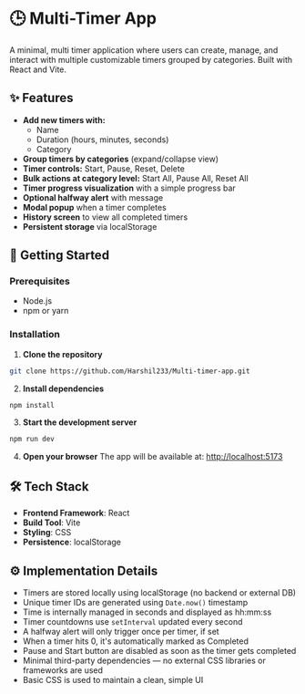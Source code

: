 # 🕒 Multi-Timer App

A minimal, multi timer application where users can create, manage, and interact with multiple customizable timers grouped by categories. Built with React and Vite.

## ✨ Features

- **Add new timers with:**
  - Name
  - Duration (hours, minutes, seconds)
  - Category
- **Group timers by categories** (expand/collapse view)
- **Timer controls:** Start, Pause, Reset, Delete
- **Bulk actions at category level:** Start All, Pause All, Reset All
- **Timer progress visualization** with a simple progress bar
- **Optional halfway alert** with message
- **Modal popup** when a timer completes
- **History screen** to view all completed timers
- **Persistent storage** via localStorage

## 🚀 Getting Started

### Prerequisites

- Node.js
- npm or yarn

### Installation

1. **Clone the repository**

```bash
git clone https://github.com/Harshil233/Multi-timer-app.git
```

2. **Install dependencies**

```bash
npm install
```

3. **Start the development server**

```bash
npm run dev
```

4. **Open your browser**
   The app will be available at: [http://localhost:5173](http://localhost:5173)

## 🛠️ Tech Stack

- **Frontend Framework**: React
- **Build Tool**: Vite
- **Styling**: CSS
- **Persistence**: localStorage

## ⚙️ Implementation Details

- Timers are stored locally using localStorage (no backend or external DB)
- Unique timer IDs are generated using `Date.now()` timestamp
- Time is internally managed in seconds and displayed as hh:mm:ss
- Timer countdowns use `setInterval` updated every second
- A halfway alert will only trigger once per timer, if set
- When a timer hits 0, it's automatically marked as Completed
- Pause and Start button are disabled as soon as the timer gets completed
- Minimal third-party dependencies — no external CSS libraries or frameworks are used
- Basic CSS is used to maintain a clean, simple UI
